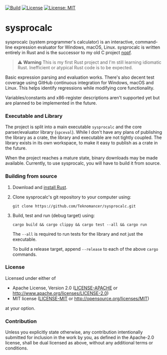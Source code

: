 [![Build](https://github.com/Teknomancer/sysprocalc/workflows/build/badge.svg)](https://github.com/Teknomancer/sysprocalc/actions?query=workflow%3ABuild)
[![License](https://img.shields.io/badge/license-Apache%202.0-blue)](https://opensource.org/licenses/Apache-2.0)
[![License: MIT](https://img.shields.io/badge/license-MIT-blue)](https://opensource.org/licenses/MIT)
  
# sysprocalc
sysprocalc (system programmer's calculator) is an interactive, command-line expression evaluator for Windows, macOS, Linux. sysprocalc is written entirely in Rust and is the successor to my old C project [nopf](https://github.com/Teknomancer/nopf).

> :warning: **Warning** This is my first Rust project and I'm still learning idiomatic Rust. Inefficient or atypical Rust code is to be expected.

Basic expression parsing and evaluation works. There's also decent test coverage using GitHub continuous integration for Windows, macOS and Linux. This helps identify regressions while modifying core functionality.

Variables/constants and x86-register descriptions aren't supported yet but are planned to be implemented in the future.

### Executable and Library

The project is split into a main executable `sysprocalc` and the core parser/evaluator library (`spceval`). While I don't have any plans of publishing the library as a crate, the library and executable are not tightly coupled. The library exists in its own workspace, to make it easy to publish as a crate in the future.

When the project reaches a mature state, binary downloads may be made available. Currently, to use sysprocalc, you will have to build it from source.

### Building from source

1. Download and [install Rust](https://www.rust-lang.org/tools/install).
2. Clone sysprocalc's git repository to your computer using:
   ```
   git clone https://github.com/Teknomancer/sysprocalc.git
   ```
3. Build, test and run (debug target) using:
   ```
   cargo build && cargo clippy && cargo test --all && cargo run
   ```
   The `--all` is required to run tests for the library and not just the executable.
   
   To build a release target, append `--release` to each of the above `cargo` commands.

### License

Licensed under either of

 * Apache License, Version 2.0
   ([LICENSE-APACHE](LICENSE-APACHE) or http://www.apache.org/licenses/LICENSE-2.0)
 * MIT license
   ([LICENSE-MIT](LICENSE-MIT) or http://opensource.org/licenses/MIT)

at your option.

### Contribution

Unless you explicitly state otherwise, any contribution intentionally submitted
for inclusion in the work by you, as defined in the Apache-2.0 license, shall be
dual licensed as above, without any additional terms or conditions.
